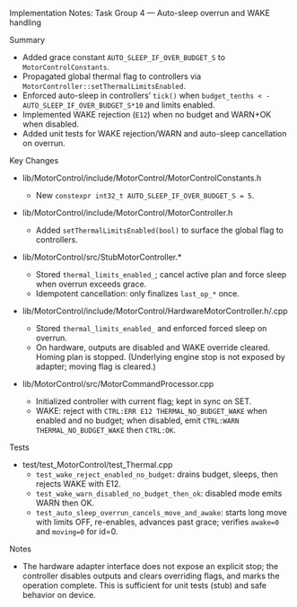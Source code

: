 Implementation Notes: Task Group 4 — Auto-sleep overrun and WAKE handling

Summary
- Added grace constant `AUTO_SLEEP_IF_OVER_BUDGET_S` to `MotorControlConstants`.
- Propagated global thermal flag to controllers via `MotorController::setThermalLimitsEnabled`.
- Enforced auto-sleep in controllers’ `tick()` when `budget_tenths < -AUTO_SLEEP_IF_OVER_BUDGET_S*10` and limits enabled.
- Implemented WAKE rejection (`E12`) when no budget and WARN+OK when disabled.
- Added unit tests for WAKE rejection/WARN and auto-sleep cancellation on overrun.

Key Changes
- lib/MotorControl/include/MotorControl/MotorControlConstants.h
  - New `constexpr int32_t AUTO_SLEEP_IF_OVER_BUDGET_S = 5`.

- lib/MotorControl/include/MotorControl/MotorController.h
  - Added `setThermalLimitsEnabled(bool)` to surface the global flag to controllers.

- lib/MotorControl/src/StubMotorController.*
  - Stored `thermal_limits_enabled_`; cancel active plan and force sleep when overrun exceeds grace.
  - Idempotent cancellation: only finalizes `last_op_*` once.

- lib/MotorControl/include/MotorControl/HardwareMotorController.h/.cpp
  - Stored `thermal_limits_enabled_` and enforced forced sleep on overrun.
  - On hardware, outputs are disabled and WAKE override cleared. Homing plan is stopped. (Underlying engine stop is not exposed by adapter; moving flag is cleared.)

- lib/MotorControl/src/MotorCommandProcessor.cpp
  - Initialized controller with current flag; kept in sync on SET.
  - WAKE: reject with `CTRL:ERR E12 THERMAL_NO_BUDGET_WAKE` when enabled and no budget; when disabled, emit `CTRL:WARN THERMAL_NO_BUDGET_WAKE` then `CTRL:OK`.

Tests
- test/test_MotorControl/test_Thermal.cpp
  - `test_wake_reject_enabled_no_budget`: drains budget, sleeps, then rejects WAKE with E12.
  - `test_wake_warn_disabled_no_budget_then_ok`: disabled mode emits WARN then OK.
  - `test_auto_sleep_overrun_cancels_move_and_awake`: starts long move with limits OFF, re-enables, advances past grace; verifies `awake=0` and `moving=0` for id=0.

Notes
- The hardware adapter interface does not expose an explicit stop; the controller disables outputs and clears overriding flags, and marks the operation complete. This is sufficient for unit tests (stub) and safe behavior on device.
